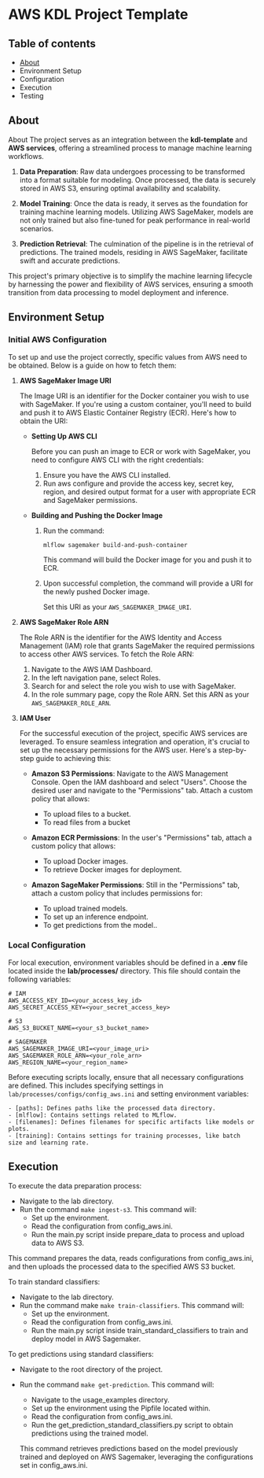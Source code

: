 # AWS KDL Project Template

## Table of contents
- [About](#about)
- Environment Setup
- Configuration
- Execution
- Testing

## About 
About
The project serves as an integration between the **kdl-template** and **AWS services**, offering a streamlined process to manage machine learning workflows.

1. **Data Preparation**:
 Raw data undergoes processing to be transformed into a format suitable for modeling. Once processed, the data is securely stored in AWS S3, ensuring optimal availability and scalability.

2. **Model Training**:
 Once the data is ready, it serves as the foundation for training machine learning models. Utilizing AWS SageMaker, models are not only trained but also fine-tuned for peak performance in real-world scenarios.

3. **Prediction Retrieval**:
The culmination of the pipeline is in the retrieval of predictions. The trained models, residing in AWS SageMaker, facilitate swift and accurate predictions.

This project's primary objective is to simplify the machine learning lifecycle by harnessing the power and flexibility of AWS services, ensuring a smooth transition from data processing to model deployment and inference.

## Environment Setup

### Initial AWS Configuration

To set up and use the project correctly, specific values from AWS need to be obtained. Below is a guide on how to fetch them:
1. **AWS SageMaker Image URI**

    The Image URI is an identifier for the Docker container you wish to use with SageMaker. If you're using a custom container, you'll need to build and push it to AWS Elastic Container Registry (ECR). Here's how to obtain the URI:

    - **Setting Up AWS CLI**

        Before you can push an image to ECR or work with SageMaker, you need to configure AWS CLI with the right credentials:
    
        1. Ensure you have the AWS CLI installed.
        2. Run aws configure and provide the access key, secret key, region, and desired output format for a user with appropriate ECR and SageMaker permissions.

    - **Building and Pushing the Docker Image**

        1. Run the command:

            ```
            mlflow sagemaker build-and-push-container
            ``` 
        
            This command will build the Docker image for you and push it to ECR.
        
        2. Upon successful completion, the command will provide a URI for the newly pushed Docker image.

            Set this URI as your `AWS_SAGEMAKER_IMAGE_URI`.

2. **AWS SageMaker Role ARN**

    The Role ARN is the identifier for the AWS Identity and Access Management (IAM) role that grants SageMaker the required permissions to access other AWS services. To fetch the Role ARN:

    1. Navigate to the AWS IAM Dashboard.
    2. In the left navigation pane, select Roles.
    3. Search for and select the role you wish to use with SageMaker.
    4. In the role summary page, copy the Role ARN.
    Set this ARN as your `AWS_SAGEMAKER_ROLE_ARN`.

3. **IAM User**

    For the successful execution of the project, specific AWS services are leveraged. To ensure seamless integration and operation, it's crucial to set up the necessary permissions for the AWS user. Here's a step-by-step guide to achieving this:

    - **Amazon S3 Permissions**:
        Navigate to the AWS Management Console.
        Open the IAM dashboard and select "Users".
        Choose the desired user and navigate to the "Permissions" tab.
        Attach a custom policy that allows:
        - To upload files to a bucket.
        - To read files from a bucket

    - **Amazon ECR Permissions**:
        In the user's "Permissions" tab, attach a custom policy that allows:
        - To upload Docker images.
        - To retrieve Docker images for deployment.

    - **Amazon SageMaker Permissions**:
        Still in the "Permissions" tab, attach a custom policy that includes permissions for:
        - To upload trained models.
        - To set up an inference endpoint.
        - To get predictions from the model..



### Local Configuration

For local execution, environment variables should be defined in a **.env** file located inside the **lab/processes/** directory. This file should contain the following variables:

```
# IAM
AWS_ACCESS_KEY_ID=<your_access_key_id>
AWS_SECRET_ACCESS_KEY=<your_secret_access_key>

# S3
AWS_S3_BUCKET_NAME=<your_s3_bucket_name>

# SAGEMAKER
AWS_SAGEMAKER_IMAGE_URI=<your_image_uri>
AWS_SAGEMAKER_ROLE_ARN=<your_role_arn>
AWS_REGION_NAME=<your_region_name> 
```

Before executing scripts locally, ensure that all necessary configurations are defined. This includes specifying settings in `lab/processes/configs/config_aws.ini` and setting environment variables:



    - [paths]: Defines paths like the processed data directory.
    - [mlflow]: Contains settings related to MLflow.
    - [filenames]: Defines filenames for specific artifacts like models or plots.
    - [training]: Contains settings for training processes, like batch size and learning rate.

## Execution
To execute the data preparation process:

- Navigate to the lab directory.
- Run the command `make ingest-s3`. This command will:
    - Set up the environment.
    - Read the configuration from config_aws.ini.
    - Run the main.py script inside prepare_data to process and upload data to AWS S3.

This command prepares the data, reads configurations from config_aws.ini, and then uploads the processed data to the specified AWS S3 bucket.

To train standard classifiers:

- Navigate to the lab directory.
- Run the command make `make train-classifiers`. This command will:
    - Set up the environment.
    - Read the configuration from config_aws.ini.
    - Run the main.py script inside train_standard_classifiers to train and deploy model in AWS Sagemaker.

To get predictions using standard classifiers:

- Navigate to the root directory of the project.
- Run the command `make get-prediction`. This command will:
    - Navigate to the usage_examples directory.
    - Set up the environment using the Pipfile located within.
    - Read the configuration from config_aws.ini.
    - Run the get_prediction_standard_classifiers.py script to obtain predictions using the trained model.

    This command retrieves predictions based on the model previously trained and deployed on AWS Sagemaker, leveraging the configurations set in config_aws.ini.





